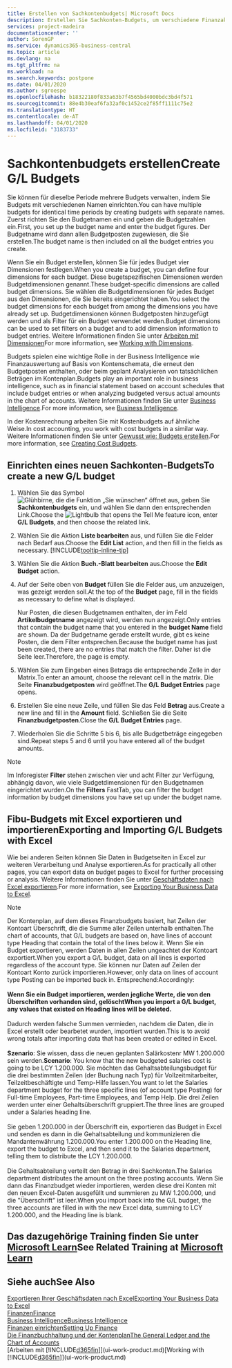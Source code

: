 ```yaml
---
title: Erstellen von Sachkontenbudgets| Microsoft Docs
description: Erstellen Sie Sachkonten-Budgets, um verschiedene Finanzaktivitäten zu prognostizieren und Dimensionen zu den einzelnen Intelligence-Zwecken zuzuordnen.
services: project-madeira
documentationcenter: ''
author: SorenGP
ms.service: dynamics365-business-central
ms.topic: article
ms.devlang: na
ms.tgt_pltfrm: na
ms.workload: na
ms.search.keywords: postpone
ms.date: 04/01/2020
ms.author: sgroespe
ms.openlocfilehash: b18322180f833a63b7f4565bd4000bdc3bd4f571
ms.sourcegitcommit: 88e4b30eaf6fa32af0c1452ce2f85ff1111c75e2
ms.translationtype: HT
ms.contentlocale: de-AT
ms.lasthandoff: 04/01/2020
ms.locfileid: "3183733"
---
```

# <a name="create-gl-budgets"></a><span data-ttu-id="483c0-103">Sachkontenbudgets erstellen</span><span class="sxs-lookup"><span data-stu-id="483c0-103">Create G/L Budgets</span></span>
<span data-ttu-id="483c0-104">Sie können für dieselbe Periode mehrere Budgets verwalten, indem Sie Budgets mit verschiedenen Namen einrichten.</span><span class="sxs-lookup"><span data-stu-id="483c0-104">You can have multiple budgets for identical time periods by creating budgets with separate names.</span></span> <span data-ttu-id="483c0-105">Zuerst richten Sie den Budgetnamen ein und geben die Budgetzahlen ein.</span><span class="sxs-lookup"><span data-stu-id="483c0-105">First, you set up the budget name and enter the budget figures.</span></span> <span data-ttu-id="483c0-106">Der Budgetname wird dann allen Budgetposten zugewiesen, die Sie erstellen.</span><span class="sxs-lookup"><span data-stu-id="483c0-106">The budget name is then included on all the budget entries you create.</span></span>  

<span data-ttu-id="483c0-107">Wenn Sie ein Budget erstellen, können Sie für jedes Budget vier Dimensionen festlegen.</span><span class="sxs-lookup"><span data-stu-id="483c0-107">When you create a budget, you can define four dimensions for each budget.</span></span> <span data-ttu-id="483c0-108">Diese bugetspezifischen Dimensionen werden Budgetdimensionen genannt.</span><span class="sxs-lookup"><span data-stu-id="483c0-108">These budget-specific dimensions are called budget dimensions.</span></span> <span data-ttu-id="483c0-109">Sie wählen die Budgetdimensionen für jedes Budget aus den Dimensionen, die Sie bereits eingerichtet haben.</span><span class="sxs-lookup"><span data-stu-id="483c0-109">You select the budget dimensions for each budget from among the dimensions you have already set up.</span></span> <span data-ttu-id="483c0-110">Budgetdimensionen können Budgetposten hinzugefügt werden und als Filter für ein Budget verwendet werden.</span><span class="sxs-lookup"><span data-stu-id="483c0-110">Budget dimensions can be used to set filters on a budget and to add dimension information to budget entries.</span></span> <span data-ttu-id="483c0-111">Weitere Informationen finden Sie unter [Arbeiten mit Dimensionen](finance-dimensions.md)</span><span class="sxs-lookup"><span data-stu-id="483c0-111">For more information, see [Working with Dimensions](finance-dimensions.md).</span></span>

<span data-ttu-id="483c0-112">Budgets spielen eine wichtige Rolle in der Business Intelligence wie Finanzauswertung auf Basis von Kontenschemata, die erneut den Budgetposten enthalten, oder beim geplant Analysieren von tatsächlichen Beträgen im Kontenplan.</span><span class="sxs-lookup"><span data-stu-id="483c0-112">Budgets play an important role in business intelligence, such as in financial statement based on account schedules that include budget entries or when analyzing budgeted versus actual amounts in the chart of accounts.</span></span> <span data-ttu-id="483c0-113">Weitere Informationen finden Sie unter [Business Intelligence](bi.md).</span><span class="sxs-lookup"><span data-stu-id="483c0-113">For more information, see [Business Intelligence](bi.md).</span></span>

<span data-ttu-id="483c0-114">In der Kostenrechnung arbeiten Sie mit Kostenbudgets auf ähnliche Weise.</span><span class="sxs-lookup"><span data-stu-id="483c0-114">In cost accounting, you work with cost budgets in a similar way.</span></span> <span data-ttu-id="483c0-115">Weitere Informationen finden Sie unter [Gewusst wie: Budgets erstellen](finance-create-cost-budgets.md).</span><span class="sxs-lookup"><span data-stu-id="483c0-115">For more information, see [Creating Cost Budgets](finance-create-cost-budgets.md).</span></span>    

## <a name="to-create-a-new-gl-budget"></a><span data-ttu-id="483c0-116">Einrichten eines neuen Sachkonten-Budgets</span><span class="sxs-lookup"><span data-stu-id="483c0-116">To create a new G/L budget</span></span>  
1. <span data-ttu-id="483c0-117">Wählen Sie das Symbol ![Glühbirne, die die Funktion „Sie wünschen“ öffnet](media/ui-search/search_small.png "Tell Me-Funktion") aus, geben Sie **Sachkontenbudgets** ein, und wählen Sie dann den entsprechenden Link.</span><span class="sxs-lookup"><span data-stu-id="483c0-117">Choose the ![Lightbulb that opens the Tell Me feature](media/ui-search/search_small.png "Tell me what you want to do") icon, enter **G/L Budgets**, and then choose the related link.</span></span>  
2. <span data-ttu-id="483c0-118">Wählen Sie die Aktion **Liste bearbeiten** aus, und füllen Sie die Felder nach Bedarf aus.</span><span class="sxs-lookup"><span data-stu-id="483c0-118">Choose the **Edit List** action, and then fill in the fields as necessary.</span></span> [!INCLUDE[tooltip-inline-tip](includes/tooltip-inline-tip_md.md)]  
3. <span data-ttu-id="483c0-119">Wählen Sie die Aktion **Buch.-Blatt bearbeiten** aus.</span><span class="sxs-lookup"><span data-stu-id="483c0-119">Choose the **Edit Budget** action.</span></span>
4. <span data-ttu-id="483c0-120">Auf der Seite oben von **Budget** füllen Sie die Felder aus, um anzuzeigen, was gezeigt werden soll.</span><span class="sxs-lookup"><span data-stu-id="483c0-120">At the top of the **Budget** page, fill in the fields as necessary to define what is displayed.</span></span>  

    <span data-ttu-id="483c0-121">Nur Posten, die diesen Budgetnamen enthalten, der im Feld **Artikelbudgetname** angezeigt wird, werden nun angezeigt.</span><span class="sxs-lookup"><span data-stu-id="483c0-121">Only entries that contain the budget name that you entered in the **budget Name** field are shown.</span></span> <span data-ttu-id="483c0-122">Da der Budgetname gerade erstellt wurde, gibt es keine Posten, die dem Filter entsprechen.</span><span class="sxs-lookup"><span data-stu-id="483c0-122">Because the budget name has just been created, there are no entries that match the filter.</span></span> <span data-ttu-id="483c0-123">Daher ist die Seite leer.</span><span class="sxs-lookup"><span data-stu-id="483c0-123">Therefore, the page is empty.</span></span>  
5. <span data-ttu-id="483c0-124">Wählen Sie zum Eingeben eines Betrags die entsprechende Zelle in der Matrix.</span><span class="sxs-lookup"><span data-stu-id="483c0-124">To enter an amount, choose the relevant cell in the matrix.</span></span> <span data-ttu-id="483c0-125">Die Seite **Finanzbudgetposten** wird geöffnet.</span><span class="sxs-lookup"><span data-stu-id="483c0-125">The **G/L Budget Entries** page opens.</span></span>  
6. <span data-ttu-id="483c0-126">Erstellen Sie eine neue Zeile, und füllen Sie das Feld **Betrag** aus.</span><span class="sxs-lookup"><span data-stu-id="483c0-126">Create a new line and fill in the **Amount** field.</span></span> <span data-ttu-id="483c0-127">Schließen Sie die Seite **Finanzbudgetposten**.</span><span class="sxs-lookup"><span data-stu-id="483c0-127">Close the **G/L Budget Entries** page.</span></span>  
7. <span data-ttu-id="483c0-128">Wiederholen Sie die Schritte 5 bis 6, bis alle Budgetbeträge eingegeben sind.</span><span class="sxs-lookup"><span data-stu-id="483c0-128">Repeat steps 5 and 6 until you have entered all of the budget amounts.</span></span>  

> [!NOTE]  
>  <span data-ttu-id="483c0-129">Im Inforegister  **Filter** stehen zwischen vier und acht Filter zur Verfügung, abhängig davon, wie viele  Budgetdimensionen für den Budgetnamen eingerichtet wurden.</span><span class="sxs-lookup"><span data-stu-id="483c0-129">On the **Filters** FastTab, you can filter the budget information by budget dimensions you have set up under the budget name.</span></span>

## <a name="exporting-and-importing-gl-budgets-with-excel"></a><span data-ttu-id="483c0-130">Fibu-Budgets mit Excel exportieren und importieren</span><span class="sxs-lookup"><span data-stu-id="483c0-130">Exporting and Importing G/L Budgets with Excel</span></span>
<span data-ttu-id="483c0-131">Wie bei anderen Seiten können Sie Daten in Budgetseiten in Excel zur weiteren Verarbeitung und Analyse exportieren.</span><span class="sxs-lookup"><span data-stu-id="483c0-131">As for practically all other pages, you can export data on budget pages to Excel for further processing or analysis.</span></span> <span data-ttu-id="483c0-132">Weitere Informationen finden Sie unter [Geschäftsdaten nach Excel exportieren](about-export-data.md).</span><span class="sxs-lookup"><span data-stu-id="483c0-132">For more information, see [Exporting Your Business Data to Excel](about-export-data.md).</span></span>

> [!NOTE]
> <span data-ttu-id="483c0-133">Der Kontenplan, auf dem dieses Finanzbudgets basiert, hat Zeilen der Kontoart Überschrift, die die Summe aller Zeilen unterhalb enthalten.</span><span class="sxs-lookup"><span data-stu-id="483c0-133">The chart of accounts, that G/L budgets are based on, have lines of account type Heading that contain the total of the lines below it.</span></span> <span data-ttu-id="483c0-134">Wenn Sie ein Budget exportieren, werden Daten in allen Zeilen ungeachtet der Kontoart exportiert.</span><span class="sxs-lookup"><span data-stu-id="483c0-134">When you export a G/L budget, data on all lines is exported regardless of the account type.</span></span> <span data-ttu-id="483c0-135">Sie können nur Daten auf Zeilen der Kontoart Konto zurück importieren.</span><span class="sxs-lookup"><span data-stu-id="483c0-135">However, only data on lines of account type Posting can be imported back in.</span></span> <span data-ttu-id="483c0-136">Entsprechend:</span><span class="sxs-lookup"><span data-stu-id="483c0-136">Accordingly:</span></span> <br /><br /> <span data-ttu-id="483c0-137">**Wenn Sie ein Budget importieren, werden jegliche Werte, die von den Überschriften vorhanden sind, gelöscht**</span><span class="sxs-lookup"><span data-stu-id="483c0-137">**When you import a G/L budget, any values that existed on Heading lines will be deleted.**</span></span> <br /><br /> <span data-ttu-id="483c0-138">Dadurch werden falsche Summen vermieden, nachdem die Daten, die in Excel erstellt oder bearbetet wurden, importiert wurden.</span><span class="sxs-lookup"><span data-stu-id="483c0-138">This is to avoid wrong totals after importing data that has been created or edited in Excel.</span></span><br /><br /> <span data-ttu-id="483c0-139">**Szenario**: Sie wissen, dass die neuen geplanten Salärkostenr MW 1.200.000 sein werden.</span><span class="sxs-lookup"><span data-stu-id="483c0-139">**Scenario**: You know that the new budgeted salaries cost is going to be LCY 1.200.000.</span></span> <span data-ttu-id="483c0-140">Sie möchten das Gehaltsabteilungsbudget für die drei bestimmten Zeilen (der Buchung nach Typ) für Vollzeitmitarbeiter, Teilzeitbeschäftigte und Temp-Hilfe lassen.</span><span class="sxs-lookup"><span data-stu-id="483c0-140">You want to let the Salaries department budget for the three specific lines (of account type Posting) for Full-time Employees, Part-time Employees, and Temp Help.</span></span> <span data-ttu-id="483c0-141">Die drei Zeilen werden unter einer Gehaltsüberschrift gruppiert.</span><span class="sxs-lookup"><span data-stu-id="483c0-141">The three lines are grouped under a Salaries heading line.</span></span><br /><br /><span data-ttu-id="483c0-142">Sie geben 1.200.000 in der Überschrift ein, exportieren das Budget in Excel und senden es dann in die Gehaltsabteilung und kommunizieren die Mandantenwährung 1.200.000.</span><span class="sxs-lookup"><span data-stu-id="483c0-142">You enter 1.200.000 on the Heading line, export the budget to Excel, and then send it to the Salaries department, telling them to distribute the LCY 1.200.000.</span></span><br /><br /> <span data-ttu-id="483c0-143">Die Gehaltsabteilung verteilt den Betrag in drei Sachkonten.</span><span class="sxs-lookup"><span data-stu-id="483c0-143">The Salaries department distributes the amount on the three posting accounts.</span></span> <span data-ttu-id="483c0-144">Wenn Sie dann das Finanzbudget wieder importieren, werden diese drei Konten mit den neuen Excel-Daten ausgefüllt und summieren zu MW 1.200.000, und die "Überschrift" ist leer.</span><span class="sxs-lookup"><span data-stu-id="483c0-144">When you import back into the G/L budget, the three accounts are filled in with the new Excel data, summing to LCY 1.200.000, and the Heading line is blank.</span></span>

## <a name="see-related-training-at-microsoft-learn"></a><span data-ttu-id="483c0-145">Das dazugehörige Training finden Sie unter [Microsoft Learn](/learn/modules/budgets-exchange-rates-dynamics-365-business-central/index)</span><span class="sxs-lookup"><span data-stu-id="483c0-145">See Related Training at [Microsoft Learn](/learn/modules/budgets-exchange-rates-dynamics-365-business-central/index)</span></span>

## <a name="see-also"></a><span data-ttu-id="483c0-146">Siehe auch</span><span class="sxs-lookup"><span data-stu-id="483c0-146">See Also</span></span>
[<span data-ttu-id="483c0-147">Exportieren Ihrer Geschäftsdaten nach Excel</span><span class="sxs-lookup"><span data-stu-id="483c0-147">Exporting Your Business Data to Excel</span></span>](about-export-data.md)  
[<span data-ttu-id="483c0-148">Finanzen</span><span class="sxs-lookup"><span data-stu-id="483c0-148">Finance</span></span>](finance.md)  
[<span data-ttu-id="483c0-149">Business Intelligence</span><span class="sxs-lookup"><span data-stu-id="483c0-149">Business Intelligence</span></span>](bi.md)  
[<span data-ttu-id="483c0-150">Finanzen einrichten</span><span class="sxs-lookup"><span data-stu-id="483c0-150">Setting Up Finance</span></span>](finance-setup-finance.md)  
[<span data-ttu-id="483c0-151">Die Finanzbuchhaltung und der Kontenplan</span><span class="sxs-lookup"><span data-stu-id="483c0-151">The General Ledger and the Chart of Accounts</span></span>](finance-general-ledger.md)  
<span data-ttu-id="483c0-152">[Arbeiten mit [!INCLUDE[d365fin](includes/d365fin_md.md)]](ui-work-product.md)</span><span class="sxs-lookup"><span data-stu-id="483c0-152">[Working with [!INCLUDE[d365fin](includes/d365fin_md.md)]](ui-work-product.md)</span></span>  
